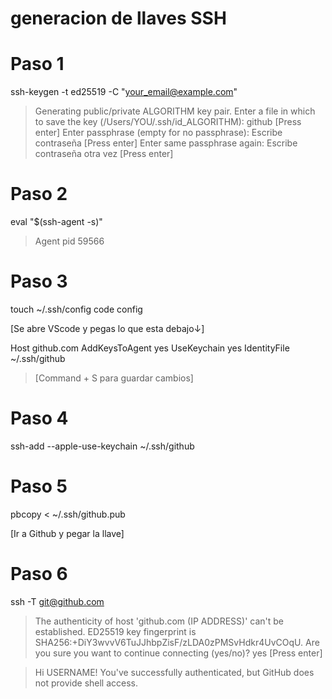# generacion de llaves SSH

# Paso 1

ssh-keygen -t ed25519 -C "your_email@example.com"

> Generating public/private ALGORITHM key pair.
> Enter a file in which to save the key (/Users/YOU/.ssh/id_ALGORITHM): github [Press enter]
> Enter passphrase (empty for no passphrase): Escribe contraseña [Press enter]
> Enter same passphrase again: Escribe contraseña otra vez [Press enter]

# Paso 2

eval "$(ssh-agent -s)"
> Agent pid 59566

# Paso 3

touch ~/.ssh/config
code config

[Se abre VScode y pegas lo que esta debajo↓]

Host github.com
  AddKeysToAgent yes
  UseKeychain yes
  IdentityFile ~/.ssh/github

> [Command + S para guardar cambios] 

# Paso 4

ssh-add --apple-use-keychain ~/.ssh/github

# Paso 5 

pbcopy < ~/.ssh/github.pub

[Ir a Github y pegar la llave]

# Paso 6

ssh -T git@github.com

> The authenticity of host 'github.com (IP ADDRESS)' can't be established.
> ED25519 key fingerprint is SHA256:+DiY3wvvV6TuJJhbpZisF/zLDA0zPMSvHdkr4UvCOqU.
> Are you sure you want to continue connecting (yes/no)? yes [Press enter]

> Hi USERNAME! You've successfully authenticated, but GitHub does not
> provide shell access.



